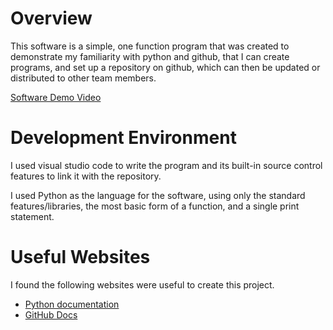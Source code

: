 # Overview

This software is a simple, one function program that was created to demonstrate my familiarity with python and github, that I can create programs, and set up a repository on github, which can then be updated or distributed to other team members.

[Software Demo Video](http://youtube.link.goes.here)

# Development Environment

I used visual studio code to write the program and its built-in source control features to link it with the repository.

I used Python as the language for the software, using only the standard features/libraries, the most basic form of a function, and a single print statement.

# Useful Websites

I found the following websites were useful to create this project.
* [Python documentation](https://docs.python.org/3.9/index.html)
* [GitHub Docs](https://docs.github.com/en/get-started)
